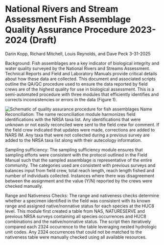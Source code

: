 National Rivers and Stream Assessment Fish Assemblage Quality Assurance
Procedure 2023-2024 (Draft)
================
Darin Kopp, Richard Mitchell, Louis Reynolds, and Dave Peck
3-31-2025

Background: Fish assemblages are a key indicator of biological integrity
and water quality surveyed by the National Rivers and Streams
Assessment. Technical Reports and Field and Laboratory Manuals provide
critical details about how these data are collected. This document and
associated scripts outline the QA/QC procedure used to ensure the data
reported by field crews are of the highest quality for use in biological
assessment. This is a semi-automated procedure with three modules that
efficiently identifies and corrects inconsistencies or errors in the
data (Figure 1).

![Schematic of quality assurance procedure for fish
assemblages](QA%20Schematic.png) Name Reconciliation: The name
reconciliation module harmonizes field identifications with the NRSA
taxa list. Any identifications that were unknown or not easily
reconciled were sent to the field crew for comment. If the field crew
indicated that updates were made, corrections are added to NARS IM. Any
taxa that were not collected during a previous survey are added to the
NRSA taxa list along with their autecology information.

Sampling sufficiency: The sampling sufficiency module ensures that
sampling efforts were consistent with the protocol outlined in the Field
Manual such that the sampled assemblage is representative of the entire
community. The categories used are consistent with previous surveys and
balances input from field crew, total reach length, reach length fished
and number of individuals collected. Instances where there was
disagreement between the assignment and the value (Y/N) reported by the
crews were checked manually.

Range and Nativeness Checks: The range and nativeness checks determine
whether a specimen identified in the field was consistent with its known
range and assigned native/nonnative status for each species at the HUC8
level. This module first created a table from NAS, NATURESERVE and
previous NRSA surveys containing all species occurrences and HUC8
combinations and the native/nonnative status. The script then
iteratively compared each 2324 occurrence to the table leveraging nested
hydrologic unit codes. Any 2324 occurrences that could not be matched to
the nativeness table were manually checked using all available
resources.
